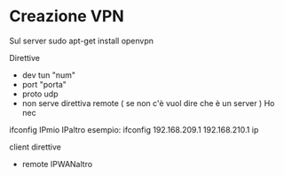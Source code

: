 # Creazione VPN
Sul server
sudo apt-get install openvpn


Direttive
- dev tun "num"
- port "porta"
- proto udp
- non serve direttiva remote ( se non c'è vuol dire che è un server )
Ho nec

ifconfig IPmio IPaltro
esempio: ifconfig 192.168.209.1 192.168.210.1
ip

client 
direttive
- remote IPWANaltro


<!--stackedit_data:
eyJoaXN0b3J5IjpbLTE0MDE2NTYzMzBdfQ==
-->
